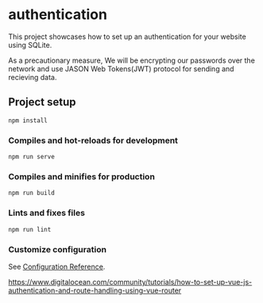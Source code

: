 # authentication
This project showcases how to set up an authentication  for your website using SQLite.

As a precautionary measure, We will be encrypting  our passwords over the network and use JASON Web Tokens(JWT) protocol for sending and recieving data.

## Project setup
```
npm install
```

### Compiles and hot-reloads for development
```
npm run serve
```

### Compiles and minifies for production
```
npm run build
```

### Lints and fixes files
```
npm run lint
```

### Customize configuration
See [Configuration Reference](https://cli.vuejs.org/config/).


https://www.digitalocean.com/community/tutorials/how-to-set-up-vue-js-authentication-and-route-handling-using-vue-router